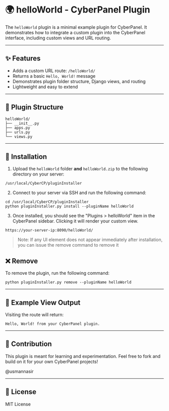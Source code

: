 # 🌍 helloWorld - CyberPanel Plugin

The `helloWorld` plugin is a minimal example plugin for CyberPanel. It demonstrates how to integrate a custom plugin into the CyberPanel interface, including custom views and URL routing.

---

## ✨ Features

- Adds a custom URL route: `/helloWorld/`
- Returns a basic `Hello, World!` message
- Demonstrates plugin folder structure, Django views, and routing
- Lightweight and easy to extend

---

## 📁 Plugin Structure

```
helloWorld/
├── __init__.py
├── apps.py
├── urls.py
└── views.py
```

---

## 🚀 Installation

1. Upload the `helloWorld` folder **and** `helloWorld.zip` to the following directory on your server:

```
/usr/local/CyberCP/pluginInstaller
```

2. Connect to your server via SSH and run the following command:

```
cd /usr/local/CyberCP/pluginInstaller
python pluginInstaller.py install --pluginName helloWorld
```

3. Once installed, you should see the "Plugins > helloWorld" item in the CyberPanel sidebar. Clicking it will render your custom view.


```
https://your-server-ip:8090/helloWorld/
```


> Note: If any UI element does not appear immediately after installation, you can issue the remove command to remove it

## ❌ Remove

To remove the plugin, run the following command:

```
python pluginInstaller.py remove --pluginName helloWorld
```

---


## 🧪 Example View Output

Visiting the route will return:

```
Hello, World! from your CyberPanel plugin.
```

---

## 🤝 Contribution

This plugin is meant for learning and experimentation. Feel free to fork and build on it for your own CyberPanel projects!

@usmannasir

---

## 📄 License

MIT License

